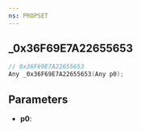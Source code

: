```yaml
---
ns: PROPSET
---
```

## _0x36F69E7A22655653

```c
// 0x36F69E7A22655653
Any _0x36F69E7A22655653(Any p0);
```

## Parameters
* **p0**:
